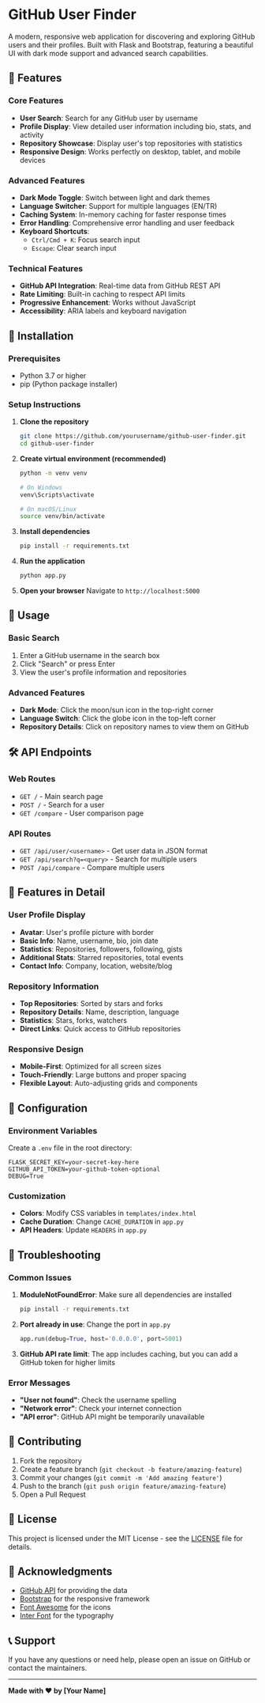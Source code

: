 # GitHub User Finder

A modern, responsive web application for discovering and exploring GitHub users and their profiles. Built with Flask and Bootstrap, featuring a beautiful UI with dark mode support and advanced search capabilities.

## 🌟 Features

### Core Features
- **User Search**: Search for any GitHub user by username
- **Profile Display**: View detailed user information including bio, stats, and activity
- **Repository Showcase**: Display user's top repositories with statistics
- **Responsive Design**: Works perfectly on desktop, tablet, and mobile devices

### Advanced Features
- **Dark Mode Toggle**: Switch between light and dark themes
- **Language Switcher**: Support for multiple languages (EN/TR)
- **Caching System**: In-memory caching for faster response times
- **Error Handling**: Comprehensive error handling and user feedback
- **Keyboard Shortcuts**: 
  - `Ctrl/Cmd + K`: Focus search input
  - `Escape`: Clear search input

### Technical Features
- **GitHub API Integration**: Real-time data from GitHub REST API
- **Rate Limiting**: Built-in caching to respect API limits
- **Progressive Enhancement**: Works without JavaScript
- **Accessibility**: ARIA labels and keyboard navigation

## 🚀 Installation

### Prerequisites
- Python 3.7 or higher
- pip (Python package installer)

### Setup Instructions

1. **Clone the repository**
   ```bash
   git clone https://github.com/yourusername/github-user-finder.git
   cd github-user-finder
   ```

2. **Create virtual environment (recommended)**
   ```bash
   python -m venv venv
   
   # On Windows
   venv\Scripts\activate
   
   # On macOS/Linux
   source venv/bin/activate
   ```

3. **Install dependencies**
   ```bash
   pip install -r requirements.txt
   ```

4. **Run the application**
   ```bash
   python app.py
   ```

5. **Open your browser**
   Navigate to `http://localhost:5000`

## 📱 Usage

### Basic Search
1. Enter a GitHub username in the search box
2. Click "Search" or press Enter
3. View the user's profile information and repositories

### Advanced Features
- **Dark Mode**: Click the moon/sun icon in the top-right corner
- **Language Switch**: Click the globe icon in the top-left corner
- **Repository Details**: Click on repository names to view them on GitHub

## 🛠️ API Endpoints

### Web Routes
- `GET /` - Main search page
- `POST /` - Search for a user
- `GET /compare` - User comparison page

### API Routes
- `GET /api/user/<username>` - Get user data in JSON format
- `GET /api/search?q=<query>` - Search for multiple users
- `POST /api/compare` - Compare multiple users

## 🎨 Features in Detail

### User Profile Display
- **Avatar**: User's profile picture with border
- **Basic Info**: Name, username, bio, join date
- **Statistics**: Repositories, followers, following, gists
- **Additional Stats**: Starred repositories, total events
- **Contact Info**: Company, location, website/blog

### Repository Information
- **Top Repositories**: Sorted by stars and forks
- **Repository Details**: Name, description, language
- **Statistics**: Stars, forks, watchers
- **Direct Links**: Quick access to GitHub repositories

### Responsive Design
- **Mobile-First**: Optimized for all screen sizes
- **Touch-Friendly**: Large buttons and proper spacing
- **Flexible Layout**: Auto-adjusting grids and components

## 🔧 Configuration

### Environment Variables
Create a `.env` file in the root directory:

```env
FLASK_SECRET_KEY=your-secret-key-here
GITHUB_API_TOKEN=your-github-token-optional
DEBUG=True
```

### Customization
- **Colors**: Modify CSS variables in `templates/index.html`
- **Cache Duration**: Change `CACHE_DURATION` in `app.py`
- **API Headers**: Update `HEADERS` in `app.py`

## 🐛 Troubleshooting

### Common Issues

1. **ModuleNotFoundError**: Make sure all dependencies are installed
   ```bash
   pip install -r requirements.txt
   ```

2. **Port already in use**: Change the port in `app.py`
   ```python
   app.run(debug=True, host='0.0.0.0', port=5001)
   ```

3. **GitHub API rate limit**: The app includes caching, but you can add a GitHub token for higher limits

### Error Messages
- **"User not found"**: Check the username spelling
- **"Network error"**: Check your internet connection
- **"API error"**: GitHub API might be temporarily unavailable

## 🤝 Contributing

1. Fork the repository
2. Create a feature branch (`git checkout -b feature/amazing-feature`)
3. Commit your changes (`git commit -m 'Add amazing feature'`)
4. Push to the branch (`git push origin feature/amazing-feature`)
5. Open a Pull Request

## 📄 License

This project is licensed under the MIT License - see the [LICENSE](LICENSE) file for details.

## 🙏 Acknowledgments

- [GitHub API](https://developer.github.com/v3/) for providing the data
- [Bootstrap](https://getbootstrap.com/) for the responsive framework
- [Font Awesome](https://fontawesome.com/) for the icons
- [Inter Font](https://rsms.me/inter/) for the typography

## 📞 Support

If you have any questions or need help, please open an issue on GitHub or contact the maintainers.

---

**Made with ❤️ by [Your Name]** 